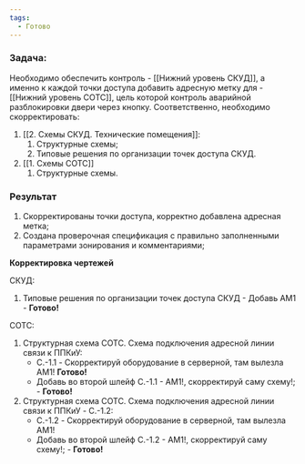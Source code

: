 ```yaml
---
tags:
  - Готово
---
```

### Задача:
Необходимо обеспечить контроль - [[Нижний уровень СКУД]], а именно к каждой точки доступа добавить адресную метку для - [[Нижний уровень СОТС]], цель которой контроль аварийной разблокировки двери через кнопку. Соответственно, необходимо скорректировать:
1. [[2. Схемы СКУД. Технические помещения]]:
	1. Структурные схемы;
	2. Типовые решения по организации точек доступа СКУД.
2. [[1. Схемы СОТС]]
	1. Структурные схемы.

### Результат
1. Скорректированы точки доступа, корректно добавлена адресная метка;
2. Создана проверочная спецификация с правильно заполненными параметрами зонирования и комментариями;

**Корректировка чертежей**

СКУД:
1.  Типовые решения по организации точек доступа СКУД - Добавь АМ1 - **Готово!**

СОТС:
1. Структурная схема СОТС. Схема подключения адресной линии связи к ППКиУ:
	- C.-1.1 - Скорректируй оборудование в серверной, там вылезла АМ1! **Готово!**
	-  Добавь во второй шлейф С.-1.1 - АМ1!, скорректируй саму схему!; - **Готово!**
2. Структурная схема СОТС. Схема подключения адресной линии связи к ППКиУ - C.-1.2:
	- C.-1.2 - Скорректируй оборудование в серверной, там вылезла АМ1!
	-  Добавь во второй шлейф С.-1.2 - АМ1!, скорректируй саму схему!; - **Готово!**